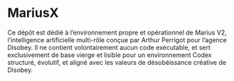 # MariusX

Ce dépôt est dédié à l’environnement propre et opérationnel de Marius V2, l’intelligence artificielle multi-rôle conçue par Arthur Perrigot pour l’agence Disobey. Il ne contient volontairement aucun code exécutable, et sert exclusivement de base vierge et lisible pour un environnement Codex structuré, évolutif, et aligné avec les valeurs de désobéissance créative de Disobey.
